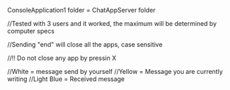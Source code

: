 ConsoleApplication1 folder =  ChatAppServer folder

//Tested with 3 users and it worked, the maximum will be determined by computer specs

//Sending "end" will close all the apps, case sensitive

//!! Do not close any app by pressin X

//White = message send by yourself
//Yellow = Message you are currently writing
//Light Blue = Received message